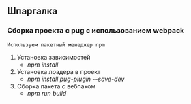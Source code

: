## Шпаргалка
### Сборка проекта с pug с использованием webpack
    Используем пакетный менеджер npm
1. Установка зависимостей
   - *npm install*
2. Установка лоадера в проект
   - *npm install pug-plugin --save-dev*
3. Сборка пакета с вебпаком
   - *npm run build*